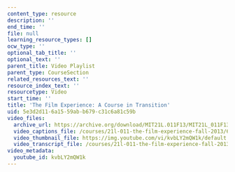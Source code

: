 ```yaml
---
content_type: resource
description: ''
end_time: ''
file: null
learning_resource_types: []
ocw_type: ''
optional_tab_title: ''
optional_text: ''
parent_title: Video Playlist
parent_type: CourseSection
related_resources_text: ''
resource_index_text: ''
resourcetype: Video
start_time: ''
title: 'The Film Experience: A Course in Transition'
uid: 5e3d2d11-6a15-59ab-b679-c31c6a81c59b
video_files:
  archive_url: https://archive.org/download/MIT21L.011F13/MIT21L_011F13_Instructor_CourseInTransition_300k.mp4
  video_captions_file: /courses/21l-011-the-film-experience-fall-2013/6cc372e8641d5679a11c6f4c76254c79_kvbLY2mQW1k.vtt
  video_thumbnail_file: https://img.youtube.com/vi/kvbLY2mQW1k/default.jpg
  video_transcript_file: /courses/21l-011-the-film-experience-fall-2013/600ecdd925ff6aeef0cd12962ad7e239_kvbLY2mQW1k.pdf
video_metadata:
  youtube_id: kvbLY2mQW1k
---
```

